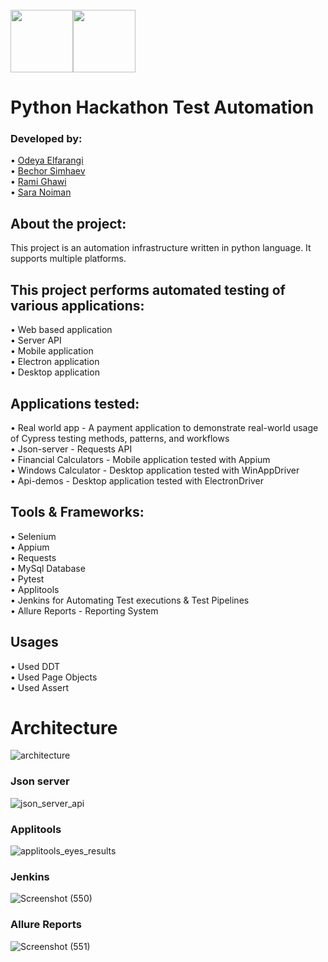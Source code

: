  </br> 
 <div style="display: flex;">
 <img  style="width: 100px; height:100px;" src="https://media-exp1.licdn.com/dms/image/C4D0BAQHHoy2390q_hA/company-logo_200_200/0/1634044285325?e=1646265600&v=beta&t=f7VKWSC1Yf27z42qw0GG1WVZOp8dyP5Ss4GocxCH-rw">
<img  style="width: 100px; height:100px;" src="https://media-exp1.licdn.com/dms/image/C4E0BAQGmkN91YLXdzA/company-logo_200_200/0/1595238232969?e=1646265600&v=beta&t=vTRjKo_ixni1msBrQd9RCKHbKzfTJov8bLzCqbY0VAA">
 </div>

# Python Hackathon Test Automation

### Developed by:
• [Odeya Elfarangi](https://github.com/odeyaElfarangi)<br/>
• [Bechor Simhaev](https://github.com/bechor25)<br/>
• [Rami Ghawi](https://github.com/ramighawi)<br/>
• [Sara Noiman](https://github.com/Snoiman0047)

## About the project:
This project is an automation infrastructure written in python language. It supports multiple platforms.
## This project performs automated testing of various applications:
• Web based application<br/>
• Server API<br/>
• Mobile application<br/>
• Electron application<br/>
• Desktop application<br/>
## Applications tested:
• Real world app - A payment application to demonstrate real-world usage of Cypress testing methods, patterns, and workflows<br/>
• Json-server - Requests API<br/>
• Financial Calculators - Mobile application tested with Appium<br/>
• Windows Calculator - Desktop application tested with WinAppDriver<br/>
• Api-demos -  Desktop application tested with ElectronDriver<br/>
## Tools & Frameworks:
• Selenium <br/>
• Appium<br/>
• Requests<br/>
• MySql Database<br/>
• Pytest<br/>
• Applitools<br/>
• Jenkins for Automating Test executions & Test Pipelines<br/>
• Allure Reports - Reporting System<br/>
## Usages
•   Used DDT<br/>
•   Used Page Objects <br/>
•   Used Assert<br/>
# Architecture
![architecture](https://user-images.githubusercontent.com/48318320/147590746-336ff385-c3ca-4ce0-93aa-081f0ad1abbf.png)
### Json server
![json_server_api](https://user-images.githubusercontent.com/48318320/147586689-02be96a5-0cf8-44c2-8656-6024a5c4f771.png)
### Applitools
![applitools_eyes_results](https://user-images.githubusercontent.com/48318320/147589798-47b58287-da75-4812-9e5c-e3abb7d2a81c.png)
### Jenkins
![Screenshot (550)](https://user-images.githubusercontent.com/48318320/147591390-1c7373df-1271-4d57-9eab-48f9924b42fc.png)
### Allure Reports
![Screenshot (551)](https://user-images.githubusercontent.com/48318320/147591356-6f47c1b5-fbaf-41a1-bede-ebfe4c34019e.png)
